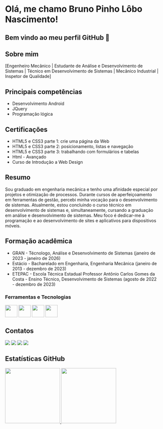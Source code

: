 # Olá, me chamo Bruno Pinho Lôbo Nascimento! 
## Bem vindo ao meu perfil GitHub 👋

## Sobre mim

[Engenheiro Mecânico | Estudante de Análise e Desenvolvimento de Sistemas | Técnico em Desenvolvimento de Sistemas | Mecânico Industrial | Inspetor de Qualidade]

## Principais competências

- Desenvolvimento Android
- JQuery
- Programação lógica

## Certificações

- HTML5 e CSS3 parte 1: crie uma página da Web
- HTML5 e CSS3 parte 2: posicionamento, listas e navegação
- HTML5 e CSS3 parte 3: trabalhando com formulários e tabelas
- Html - Avançado
- Curso de Introdução a Web Design

## Resumo

Sou graduado em engenharia mecânica e tenho uma afinidade especial por projetos e otimização de processos. Durante cursos de aperfeiçoamento em ferramentas de gestão, percebi minha vocação para o desenvolvimento de sistemas. Atualmente, estou concluindo o curso técnico em desenvolvimento de sistemas e, simultaneamente, cursando a graduação em análise e desenvolvimento de sistemas. Meu foco é dedicar-me à programação e ao desenvolvimento de sites e aplicativos para dispositivos móveis.

## Formação acadêmica

- GRAN - Técnologo, Análise e Desenvolvimento de Sistemas (janeiro de 2023 - janeiro de 2026)
- Estácio - Bacharelado em Engenharia, Engenharia Mecânica (janeiro de 2013 - dezembro de 2023)
- ETEPAC - Escola Técnica Estadual Professor Antônio Carlos Gomes da Costa - Ensino Técnico, Desenvolvimento de Sistemas (agosto de 2022 - dezembro de 2023)

### Ferramentas e Tecnologias

<img loading="lazy" src="https://cdn.jsdelivr.net/gh/devicons/devicon/icons/html5/html5-original.svg" width="40" height="40"/> <img loading="lazy" src="https://cdn.jsdelivr.net/gh/devicons/devicon/icons/css3/css3-original.svg" width="40" height="40"/> <img loading="lazy" src="https://cdn.jsdelivr.net/gh/devicons/devicon/icons/javascript/javascript-original.svg" width="40" height="40"/> <img loading="lazy" src="https://cdn.jsdelivr.net/gh/devicons/devicon/icons/php/php-original.svg" width="40" height="40"/>

## Contatos

<div>
<a href="https://api.whatsapp.com/send?phone=+5581998966270" target="_blank"><img loading="lazy" src="https://img.shields.io/badge/WhatsApp-25D366?style=for-the-badge&logo=whatsapp&logoColor=white" target="_blank"></a>
<a href="https://instagram.com/brunopln" target="_blank"><img loading="lazy" src="https://img.shields.io/badge/-Instagram-%23E4405F?style=for-the-badge&logo=instagram&logoColor=white" target="_blank"></a>
<a href = "mailto:bruno_pinho_lobo@hotmail.com"><img loading="lazy" src="https://img.shields.io/badge/Microsoft_Outlook-0078D4?style=for-the-badge&logo=microsoft-outlook&logoColor=white target="_blank"></a>
<a href="https://www.linkedin.com/in/brunopinholobonascimento" target="_blank"><img loading="lazy" src="https://img.shields.io/badge/-LinkedIn-%230077B5?style=for-the-badge&logo=linkedin&logoColor=white" target="_blank"></a>   
</div>

## Estatísticas GitHub

<div>
<a href="https://github.com/Brunopln12">
<img loading="lazy" height="180em" src="https://github-readme-stats.vercel.app/api/top-langs/?username=Brunopln12&layout=compact&langs_count=7&theme=dracula"/>
<img loading="lazy" height="180em" src="https://github-readme-stats.vercel.app/api?username=Brunopln12&show_icons=true&theme=dracula&include_all_commits=true&count_private=true"/>
</div>
